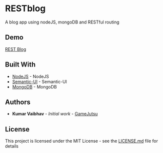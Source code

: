 # RESTblog

A blog app using nodeJS, mongoDB and RESTful routing

## Demo

[REST Blog](#)

## Built With

* [NodeJS](https://nodejs.org/) - NodeJS
* [Semantic-UI](https://semantic-ui.com/) - Semantic-UI
* [MongoDB](https://www.mongodb.com/) - MongoDB


## Authors

* **Kumar Vaibhav** - *Initial work* - [GameJutsu](https://github.com/gamejutsu)

## License

This project is licensed under the MIT License - see the [LICENSE.md](LICENSE.md) file for details
